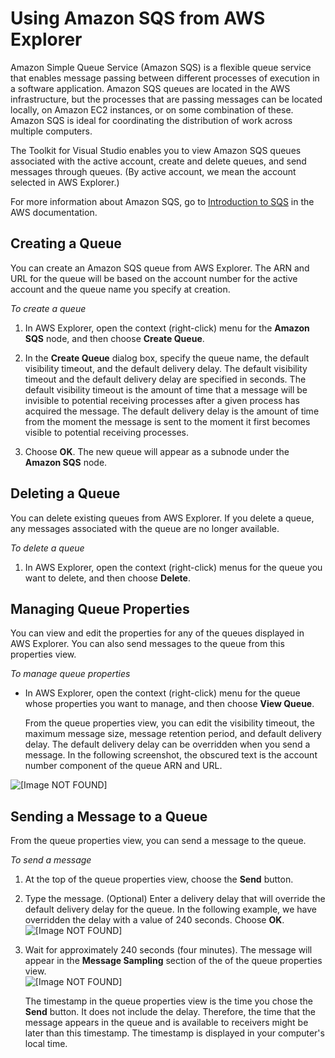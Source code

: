 # Using Amazon SQS from AWS Explorer<a name="tkv-sqs"></a>

Amazon Simple Queue Service \(Amazon SQS\) is a flexible queue service that enables message passing between different processes of execution in a software application\. Amazon SQS queues are located in the AWS infrastructure, but the processes that are passing messages can be located locally, on Amazon EC2 instances, or on some combination of these\. Amazon SQS is ideal for coordinating the distribution of work across multiple computers\.

The Toolkit for Visual Studio enables you to view Amazon SQS queues associated with the active account, create and delete queues, and send messages through queues\. \(By active account, we mean the account selected in AWS Explorer\.\)

For more information about Amazon SQS, go to [Introduction to SQS](https://docs.aws.amazon.com/AWSSimpleQueueService/latest/SQSDeveloperGuide/IntroductionArticle.html) in the AWS documentation\.

## Creating a Queue<a name="tkv-sqs-create-queue"></a>

You can create an Amazon SQS queue from AWS Explorer\. The ARN and URL for the queue will be based on the account number for the active account and the queue name you specify at creation\.

 *To create a queue* 

1. In AWS Explorer, open the context \(right\-click\) menu for the **Amazon SQS** node, and then choose **Create Queue**\.

1. In the **Create Queue** dialog box, specify the queue name, the default visibility timeout, and the default delivery delay\. The default visibility timeout and the default delivery delay are specified in seconds\. The default visibility timeout is the amount of time that a message will be invisible to potential receiving processes after a given process has acquired the message\. The default delivery delay is the amount of time from the moment the message is sent to the moment it first becomes visible to potential receiving processes\.

1. Choose **OK**\. The new queue will appear as a subnode under the **Amazon SQS** node\.

## Deleting a Queue<a name="tkv-sqs-delete-queue"></a>

You can delete existing queues from AWS Explorer\. If you delete a queue, any messages associated with the queue are no longer available\.

 *To delete a queue* 

1. In AWS Explorer, open the context \(right\-click\) menus for the queue you want to delete, and then choose **Delete**\.

## Managing Queue Properties<a name="tkv-sqs-manage-queue"></a>

You can view and edit the properties for any of the queues displayed in AWS Explorer\. You can also send messages to the queue from this properties view\.

 *To manage queue properties* 
+ In AWS Explorer, open the context \(right\-click\) menu for the queue whose properties you want to manage, and then choose **View Queue**\.

  From the queue properties view, you can edit the visibility timeout, the maximum message size, message retention period, and default delivery delay\. The default delivery delay can be overridden when you send a message\. In the following screenshot, the obscured text is the account number component of the queue ARN and URL\.

![\[Image NOT FOUND\]](http://docs.aws.amazon.com/toolkit-for-visual-studio/latest/user-guide/images/tkv-sqs-queue-properties.png)

## Sending a Message to a Queue<a name="tkv-sqs-message-send"></a>

From the queue properties view, you can send a message to the queue\.

 *To send a message* 

1. At the top of the queue properties view, choose the **Send** button\.

1. Type the message\. \(Optional\) Enter a delivery delay that will override the default delivery delay for the queue\. In the following example, we have overridden the delay with a value of 240 seconds\. Choose **OK**\.  
![\[Image NOT FOUND\]](http://docs.aws.amazon.com/toolkit-for-visual-studio/latest/user-guide/images/tkv-sqs-send-message.png)

1. Wait for approximately 240 seconds \(four minutes\)\. The message will appear in the **Message Sampling** section of the of the queue properties view\.  
![\[Image NOT FOUND\]](http://docs.aws.amazon.com/toolkit-for-visual-studio/latest/user-guide/images/tkv-sqs-message-sent.png)

   The timestamp in the queue properties view is the time you chose the **Send** button\. It does not include the delay\. Therefore, the time that the message appears in the queue and is available to receivers might be later than this timestamp\. The timestamp is displayed in your computer's local time\.